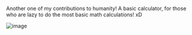 Another one of my contributions to humanity! A basic calculator, for those who are lazy to do the most basic math calculations! xD

![image](https://user-images.githubusercontent.com/72223547/197595880-f77b03b5-e0a6-4087-abd5-341561e69511.png)
